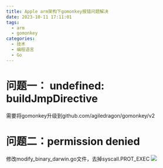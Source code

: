 ```yaml
---
title: Apple arm架构下gomonkey报错问题解决
date: 2023-10-11 17:11:01
tags:
  - arm
  - gomonkey
categories:
  - 技术
  - 编程语言
  - Go
---
```

# 问题一： undefined: buildJmpDirective
需要将gomonkey升级到github.com/agiledragon/gomonkey/v2

# 问题二：permission denied
修改modify_binary_darwin.go文件，去掉syscall.PROT_EXEC
![](/article/apple-arm-gomonkey-error/1280X1280.png)
